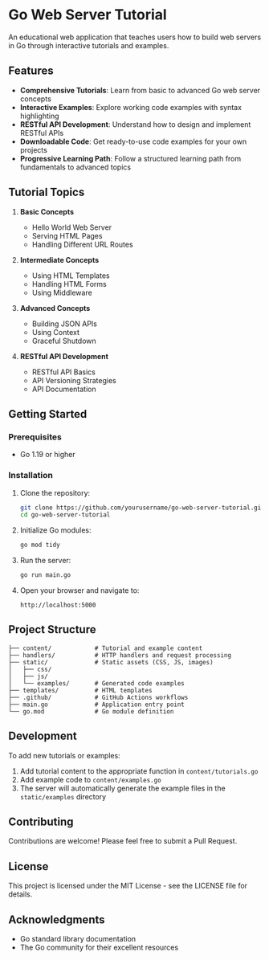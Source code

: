 # Go Web Server Tutorial

An educational web application that teaches users how to build web servers in Go through interactive tutorials and examples.

## Features

- **Comprehensive Tutorials**: Learn from basic to advanced Go web server concepts
- **Interactive Examples**: Explore working code examples with syntax highlighting
- **RESTful API Development**: Understand how to design and implement RESTful APIs
- **Downloadable Code**: Get ready-to-use code examples for your own projects
- **Progressive Learning Path**: Follow a structured learning path from fundamentals to advanced topics

## Tutorial Topics

1. **Basic Concepts**
   - Hello World Web Server
   - Serving HTML Pages
   - Handling Different URL Routes

2. **Intermediate Concepts**
   - Using HTML Templates
   - Handling HTML Forms
   - Using Middleware

3. **Advanced Concepts**
   - Building JSON APIs
   - Using Context
   - Graceful Shutdown

4. **RESTful API Development**
   - RESTful API Basics
   - API Versioning Strategies
   - API Documentation

## Getting Started

### Prerequisites

- Go 1.19 or higher

### Installation

1. Clone the repository:
   ```bash
   git clone https://github.com/yourusername/go-web-server-tutorial.git
   cd go-web-server-tutorial
   ```

2. Initialize Go modules:
   ```bash
   go mod tidy
   ```

3. Run the server:
   ```bash
   go run main.go
   ```

4. Open your browser and navigate to:
   ```
   http://localhost:5000
   ```

## Project Structure

```
├── content/            # Tutorial and example content
├── handlers/           # HTTP handlers and request processing
├── static/             # Static assets (CSS, JS, images)
│   ├── css/
│   ├── js/
│   └── examples/       # Generated code examples
├── templates/          # HTML templates
├── .github/            # GitHub Actions workflows
├── main.go             # Application entry point
└── go.mod              # Go module definition
```

## Development

To add new tutorials or examples:

1. Add tutorial content to the appropriate function in `content/tutorials.go`
2. Add example code to `content/examples.go`
3. The server will automatically generate the example files in the `static/examples` directory

## Contributing

Contributions are welcome! Please feel free to submit a Pull Request.

## License

This project is licensed under the MIT License - see the LICENSE file for details.

## Acknowledgments

- Go standard library documentation
- The Go community for their excellent resources